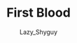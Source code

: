 ---
media: "images/rounds/round_1/first_blood.png"
media_type: image
type: art
title: First Blood
author: [Lazy_Shyguy]
desc: Security's first crater wolf kill.
---